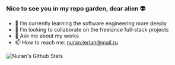 ### Nice to see you in my repo garden, dear alien 👽

- 🌱 I’m currently learning the software engineering more deeply
- 👯 I’m looking to collaborate on the freelance full-stack projects
- 💬 Ask me about my works
- 📫 How to reach me: nuran.terlan@mail.ru

<img align="left" alt="Nuran's Github Stats" src="https://github-readme-stats.vercel.app/api?username=NuranTerlan&show_icons=true" />
